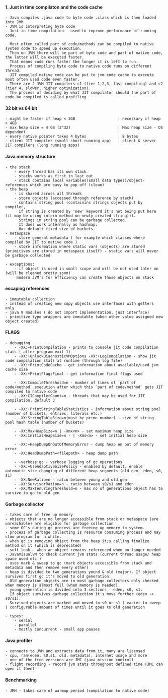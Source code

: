 #### 1. Just in time compilaton and the code cache
    - Java compiles .java code to byte code .class which is then loaded into JVM
    - JVM is interpreting byte code
    - Just in time compilation - used to improve performance of running code. 
    
      Most often called part of code/methods can be compiled to native system code to speed up execution.
      Then on JVM there will be part of byte code and part of native code, the latter will be executed faster.
      That means code runs faster the longer it is left to run. 
      Process of compiling byte code to native code runs on different thread.
      JIT compiled native code can be put to jvm code cache to execute most often used code even faster.
    - There are 2 JVM JIT compilers c1 (tier 1,2,3, fast compiling) and c2 (tier 4, slower, higher optimization). 
      The process of deciding by what JIT compilator should the part of code be compiled is called profiling

#### 32 bit vs 64 bit
    - might be faster if heap < 3GB                   | necessary if heap > 4GB
    - max heap size = 4 GB (2^32)                     | Max heap size - OS dependent
    - every native pointer takes 4 bytes              | 8 bytes
    - client JIT compiler (small short running app)   | client & server JIT compilers (long running apps) 

#### Java memory structure
    - the stack
        - every thread has its own stack
        - stacks works as first in last out
        - stack contains local variables(small data types)/object-references which are easy to pop off (clean)
    - the heap
        - is shared across all threads
        - store objects (accessed through reference by stack)
        - contains string pool (containins strings objects put by compiler, 
          if string is created by 'new' keyword it's not being put here (it may be using intern method on newly created string))).
          Strings in string pool can be garbage collected.
          It does work internally as hashmap.
          Has default fixed size of buckets.
    - metaspace
        - store general metadata ( for example which classes where compiled by JIT to native code ) 
        - store information where static vars (objects) are stored (primitives are stored in metaspace itself) - static vars will never be garbage collected
    
    - exceptions:
        - if object is used in small scope and will be not used later on (will be cleaned pretty soon)
         modern JVM's for efficiency can create those objects on stack
        
#### escaping references
    - immutable collection
    - instead of creating new copy objects use interfaces with getters only
    - java 9 modules ( do not import implementation, just interface)
    - primitive type wrappers are immutable (when other value assigned new object created)

#### FLAGS
    - debugging
        - -XX:+PrintCompilation - prints to console jit code compilation stats ( after program exit 1)
        - -XX:+UnlockDiagnosticVMOptions -XX:+LogCompilation - show jit code compilation stats at runtime (through log file)
        - -XX:+PrintCodeCache - get information about available/used jvm cache size
        - -XX:+PrintFlagsFinal - get information final flags used
        
        - -XX:CompileThreshold=n - number of times of `part of code/method` execution after which this `part of code/method` gets JIT compiled to native code
        - -XX:CICompilerCount=n - threads that may be used for JIT compilation. default 3

        - -XX:+PrintStringTableStatistics - information about string pool (number of buckets, entries, literals etc.)
        - -XX:StringTableSize=n(must be prime number) - size of string pool hash table (number of buckets)
 
        - -XX:MaxHeapSize=n | -Xmx<n> - set maximum heap size
        - -XX:InitialHeapSize=n - | -Xms<n> - set initial heap size
        
        - -XX:+HeapDumpOnOutOfMemoryError - dump heap on out of memory error
        - -XX:HeadDumpPath=<filepath> - heap dump path
        
        - -verbose:gc - verbose logging of gc operations 
        - -XX:+UseAdaptiveSizePolicy - enabled by default, enable automatic size changing of different heap segments (old gen, eden, s0, s1)
        - -XX:NewRatio=n - ratio between young and old gen
        - -XX:SurvivorRation=n - ratio between s0/s1 and eden
        - -XX:MaxTenuringThreshold=n - max no of generations object has to survive to go to old gen
#### Garbage collector
    - takes care of free up memory
    - objects that are no longer accessible from stack or metaspace (are unreachable) are eligible for garbage collection
    - some GC's during gc process are freeing up memory to system.
    - process of garbage collecting is resource consuming process and may slow program for a while.
    - when gc is removing object from the heap it;s calling finalize method on it (which is deprecated)
    - soft leak - when an object remains referenced when no longer needed
    - JavaVisualVM to check current jvm stats (current thread usage/ heap space used etc.) 
    - uses mark & sweep to gc (mark objects accessible from stack and metadata and then remove every other)
    - heap is divided to two generations yound & old (major). If object survives first gc it's moved to old generation.
      Old generation objects are in most garbage collectors only checked when memory is almost full (when memory is needed).
    - young generation is divided into 3 sections - eden, s0, s1.
      If object survives garbage collection it's move further (eden -> s0/s1).
      Survived objects are marked and moved to s0 or s1 ( easier to sweep ) configurable amount of times until it goes to old generation

    - types:
        - serial
        - parallel
        - mostly concurrent - small app pauses

#### Java profiler
    - connects to JVM and extracts data from it, many are licensed
    - cpu, ram(eden, s0,s1, old, metadata), internet usage and more
    - one of the free versions are JMC (java mission control)
    - flight recording - record jvm stats throughout defined time (JMC can open it then)
    
#### Benchmarking
    - JMH - takes care of warmup period (compilation to native code)
